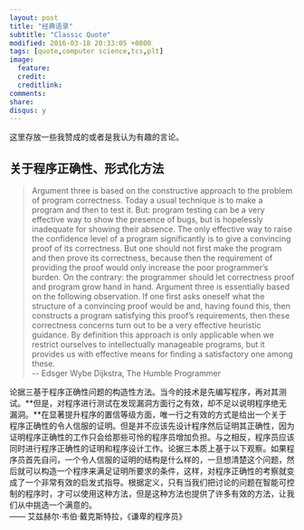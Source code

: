 ```yaml
---
layout: post
title: "经典语录"
subtitle: "Classic Quote"
modified: 2016-03-18 20:33:05 +0800
tags: [quote,computer science,tcs,plt]
image:
  feature: 
  credit: 
  creditlink: 
comments:
share: 
disqus: y
---
```


这里存放一些我赞成的或者是我认为有趣的言论。

## 关于程序正确性、形式化方法

> Argument three is based on the constructive approach to the problem of program correctness. Today a usual technique is to make a program and then to test it. But: program testing can be a very effective way to show the presence of bugs, but is hopelessly inadequate for showing their absence. The only effective way to raise the confidence level of a program significantly is to give a convincing proof of its correctness. But one should not first make the program and then prove its correctness, because then the requirement of providing the proof would only increase the poor programmer’s burden. On the contrary: the programmer should let correctness proof and program grow hand in hand. Argument three is essentially based on the following observation. If one first asks oneself what the structure of a convincing proof would be and, having found this, then constructs a program satisfying this proof’s requirements, then these correctness concerns turn out to be a very effective heuristic guidance. By definition this approach is only applicable when we restrict ourselves to intellectually manageable programs, but it provides us with effective means for finding a satisfactory one among these.  
> -- Edsger Wybe Dijkstra, The Humble Programmer


论据三基于程序正确性问题的构造性方法。当今的技术是先编写程序，再对其测试。**但是，对程序进行测试在发现漏洞方面行之有效，却不足以说明程序绝无漏洞。**在显著提升程序的置信等级方面，唯一行之有效的方式是给出一个关于程序正确性的令人信服的证明。但是并不应该先设计程序然后证明其正确性，因为证明程序正确性的工作只会给那些可怜的程序员增加负担。与之相反，程序员应该同时进行程序正确性的证明和程序设计工作。论据三本质上基于以下观察。如果程序员首先自问，一个令人信服的证明的结构是什么样的，一旦想清楚这个问题，然后就可以构造一个程序来满足证明所要求的条件，这样，对程序正确性的考察就变成了一个非常有效的启发式指导。根据定义，只有当我们把讨论的问题在智能可控制的程序时，才可以使用这种方法，但是这种方法也提供了许多有效的方法，让我们从中挑选一个满意的。  
—— 艾兹赫尔·韦伯·戴克斯特拉，《谦卑的程序员》

